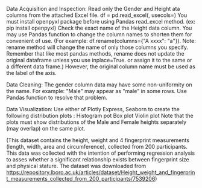 Data Acquisition and Inspection: 
Read only the Gender and Height ata columns from the attached Excel file. 
df = pd.read_excel(<filename>, usecols=<list of columns>) 
You must install openpyxl package before using Pandas read_excel method. (ex: pip install openpyxl)
Check the exact name of the Height data column.
You may use Pandas function to change the column names to shorten them for convenient of use. 
(For example: df.rename(columns={"A xxxx": "a"}). Note: rename method will change the name of only those columns you specify. Remember that like most pandas methods, rename does not update the original dataframe unless you use inplace=True. or assign it to the same or a different data frame.)
However, the original column name must be used as the label of the axis.

Data Cleaning:
The gender column data may have some non-uniformity on the name.  For example: "Male" may appear as "male" in some rows. Use Pandas function to resolve that problem.

Data Visualization:
Use either of Plotly Express,  Seaborn to create the following distribution plots :
Histogram pot
Box plot
Violin plot
Note that the plots must show distributions of the Male and Female heights separately (may overlap) on the same plot.

(This dataset contains the height, weight and 4 fingerprint measurements (length, width, area and circumference), collected from 200 participants. This data was collected with the intention of performing regression analysis to asses whether a significant relationship exists between fingerprint size and physical stature. The dataset was downloaded from https://repository.lboro.ac.uk/articles/dataset/Height_weight_and_fingerprint_measurements_collected_from_200_participants/7539206)